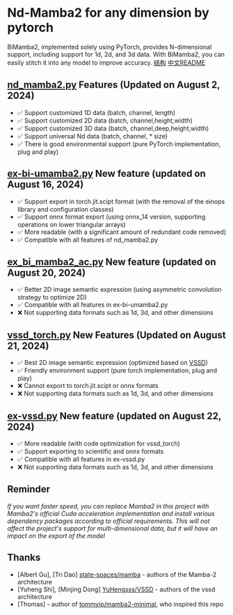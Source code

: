 # Nd-Mamba2 for any dimension by pytorch
BiMamba2, implemented solely using PyTorch, provides N-dimensional support, including support for 1d, 2d, and 3d data. With BiMamba2, you can easily stitch it into any model to improve accuracy.
[结构](https://github.com/user-attachments/assets/ad1a2721-2037-4a9f-a6bd-9194c069b365)
[中文README](README_中文.md)


## [nd_mamba2.py](torchnssd/nd_mamba2.py) Features (Updated on August 2, 2024)
-  ✅  Support customized 1D data (batch, channel, length)
-  ✅  Support customized 2D data (batch, channel,height,width)
-  ✅  Support customized 3D data (batch, channel,deep,height,width)
-  ✅  Support universal Nd data (batch, channel, * size)
-  ✅  There is good environmental support (pure PyTorch implementation, plug and play)
  
## [ex-bi-umamba2.py](torchnssd/nd_mamba2.py) New feature (updated on August 16, 2024)
-  ✅  Support export in torch.jit.scipt format (with the removal of the einops library and configuration classes)
-  ✅  Support onnx format export (using onnx_14 version, supporting operations on lower triangular arrays)
-  ✅  More readable (with a significant amount of redundant code removed)
-  ✅  Compatible with all features of nd_mamba2.py
  
## [ex_bi_mamba2_ac.py](torchnssd/ex_bi_mamba2_ac.py) New feature (updated on August 20, 2024)
-  ✅  Better 2D image semantic expression (using asymmetric convolution strategy to optimize 2D)
-  ✅  Compatible with all features in ex-bi-umamba2.py
-  ❌  Not supporting data formats such as 1d, 3d, and other dimensions

 
## [vssd_torch.py](torchnssd/vssd_torch.py) New Features (Updated on August 21, 2024)
-  ✅  Best 2D image semantic expression (optimized based on [VSSD]( https://github.com/YuHengsss/VSSD  ))
-  ✅  Friendly environment support (pure torch implementation, plug and play)
-  ❌  Cannot export to torch.jit.scipt or onnx formats
-  ❌  Not supporting data formats such as 1d, 3d, and other dimensions

## [ex-vssd.py](torchnssd/ex-vssd.py) New feature (updated on August 22, 2024) 
-  ✅  More readable (with code optimization for vssd_torch)
-  ✅  Support exporting to scientific and onnx formats
-  ✅  Compatible with all features in ex-vssd.py
-  ❌  Not supporting data formats such as 1d, 3d, and other dimensions

## Reminder
*If you want faster speed, you can replace Mamba2 in this project with Mamba2's official Cuda acceleration implementation and install various dependency packages according to official requirements. This will not affect the project's support for multi-dimensional data, but it will have an impact on the export of the model*

## Thanks
* [Albert Gu], [Tri Dao] [state-spaces/mamba]( https://github.com/state-spaces/mamba ) - authors of the Mamba-2 architecture
* [Yuheng Shi], [Minjing Dong] [YuHengsss/VSSD]( https://github.com/YuHengsss/VSSD ) - authors of the vssd architecture
* [Thomas] - author of [tommyip/mamba2-minimal]( https://github.com/tommyip/mamba2-minimal ),  who inspired this repo
 
